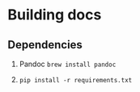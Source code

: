 # Building docs

## Dependencies

1. Pandoc
`brew install pandoc`

2. `pip install -r requirements.txt`

